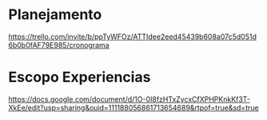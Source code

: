 # Planejamento
https://trello.com/invite/b/ppTyWFOz/ATTIdee2eed45439b608a07c5d051d6b0b0fAF79E985/cronograma
# Escopo Experiencias
https://docs.google.com/document/d/1O-0I8fzHTxZycxCfXPHPKnkKf3T-XkEe/edit?usp=sharing&ouid=111188056861713654689&rtpof=true&sd=true
